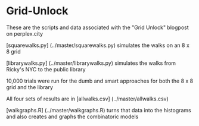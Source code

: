 # Grid-Unlock
These are the scripts and data associated with the "Grid Unlock" blogpost on perplex.city

[squarewalks.py] (../master/squarewalks.py) simulates the walks on an 8 x 8 grid

[librarywalks.py] (../master/librarywalks.py) simulates the walks from Ricky's NYC to the public library

10,000 trials were run for the dumb and smart approaches for both the 8 x 8 grid and the library

All four sets of results are in [allwalks.csv] (../master/allwalks.csv)

[walkgraphs.R] (../master/walkgraphs.R) turns that data into the histograms and also creates and graphs the combinatoric models
